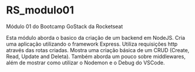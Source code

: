 # RS_modulo01
Módulo 01 do Bootcamp GoStack da Rocketseat

Esta módulo aborda o basico da criação de um backend em NodeJS.
Cria uma aplicação utilizando o framework Express.
Utiliza requisições http através das rotas criadas.
Mostra uma criação básica de um CRUD (Create, Read, Update and Deleta).
Também aborda um pouco sobre middlewares, além de mostrar como utilizar o Nodemon e o Debug do VSCode.
